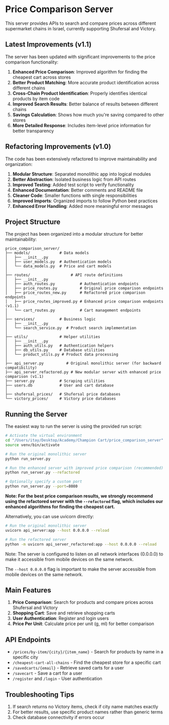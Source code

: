 # Price Comparison Server

This server provides APIs to search and compare prices across different supermarket chains in Israel, currently supporting Shufersal and Victory.

## Latest Improvements (v1.1)

The server has been updated with significant improvements to the price comparison functionality:

1. **Enhanced Price Comparison**: Improved algorithm for finding the cheapest cart across stores
2. **Better Product Matching**: More accurate product identification across different chains
3. **Cross-Chain Product Identification**: Properly identifies identical products by item code
4. **Improved Search Results**: Better balance of results between different chains
5. **Savings Calculation**: Shows how much you're saving compared to other stores
6. **More Detailed Response**: Includes item-level price information for better transparency

## Refactoring Improvements (v1.0)

The code has been extensively refactored to improve maintainability and organization:

1. **Modular Structure**: Separated monolithic app into logical modules
2. **Better Abstraction**: Isolated business logic from API routes
3. **Improved Testing**: Added test script to verify functionality
4. **Enhanced Documentation**: Better comments and README file
5. **Cleaner Code**: Smaller functions with single responsibilities
6. **Improved Imports**: Organized imports to follow Python best practices
7. **Enhanced Error Handling**: Added more meaningful error messages

## Project Structure

The project has been organized into a modular structure for better maintainability:

```
price_comparison_server/
├── models/             # Data models
│   ├── __init__.py
│   ├── user_models.py  # Authentication models
│   └── data_models.py  # Price and cart models
│
├── routes/                  # API route definitions
│   ├── __init__.py
│   ├── auth_routes.py           # Authentication endpoints
│   ├── price_routes.py          # Original price comparison endpoints
│   ├── price_routes_new.py      # Refactored price comparison endpoints
│   ├── price_routes_improved.py # Enhanced price comparison endpoints (v1.1)
│   └── cart_routes.py           # Cart management endpoints
│
├── services/           # Business logic
│   ├── __init__.py
│   └── search_service.py  # Product search implementation
│
├── utils/              # Helper utilities
│   ├── __init__.py
│   ├── auth_utils.py   # Authentication helpers
│   ├── db_utils.py     # Database utilities
│   └── product_utils.py # Product data processing
│
├── api_server.py          # Original monolithic server (for backward compatibility)
├── api_server_refactored.py # New modular server with enhanced price comparison (v1.1)
├── server.py           # Scraping utilities
├── users.db            # User and cart database
│
├── shufersal_prices/   # Shufersal price databases
└── victory_prices/     # Victory price databases
```

## Running the Server

The easiest way to run the server is using the provided run script:

```bash
# Activate the virtual environment
cd "/Users/itay/Desktop/Academy/Champion Cart/price_comparison_server"
source venv/bin/activate

# Run the original monolithic server
python run_server.py

# Run the enhanced server with improved price comparison (recommended)
python run_server.py --refactored

# Optionally specify a custom port
python run_server.py --port=8080
```

**Note: For the best price comparison results, we strongly recommend using the refactored server with the `--refactored` flag, which includes our enhanced algorithms for finding the cheapest cart.**

Alternatively, you can use uvicorn directly:

```bash
# Run the original monolithic server
uvicorn api_server:app --host 0.0.0.0 --reload

# Run the refactored server
python -m uvicorn api_server_refactored:app --host 0.0.0.0 --reload
```

Note: The server is configured to listen on all network interfaces (0.0.0.0) to make it accessible from mobile devices on the same network.

The `--host 0.0.0.0` flag is important to make the server accessible from mobile devices on the same network.

## Main Features

1. **Price Comparison**: Search for products and compare prices across Shufersal and Victory
2. **Shopping Cart**: Save and retrieve shopping carts
3. **User Authentication**: Register and login users
4. **Price Per Unit**: Calculate price per unit (g, ml) for better comparison

## API Endpoints

- `/prices/by-item/{city}/{item_name}` - Search for products by name in a specific city
- `/cheapest-cart-all-chains` - Find the cheapest store for a specific cart
- `/savedcarts/{email}` - Retrieve saved carts for a user
- `/savecart` - Save a cart for a user
- `/register` and `/login` - User authentication

## Troubleshooting Tips

1. If search returns no Victory items, check if city name matches exactly
2. For better results, use specific product names rather than generic terms
3. Check database connectivity if errors occur